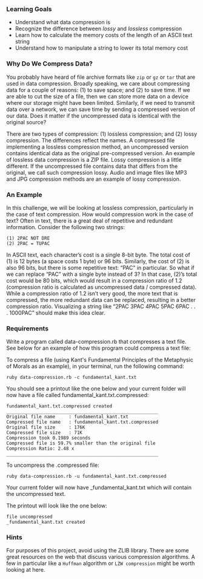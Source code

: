 ### Learning Goals

* Understand what data compression is
* Recognize the difference between *lossy* and *lossless* compression
* Learn how to calculate the memory costs of the length of an ASCII text string
* Understand how to manipulate a string to lower its total memory cost

### Why Do We Compress Data?

You probably have heard of file archive formats like `zip` or `gz` or `tar` that are used in data compression. Broadly speaking, we care about compressing data for a couple of reasons: (1) to save space; and (2) to save time. If we are able to cut the size of a file, then we can store more data on a device where our storage might have been limited. Similarly, if we need to transmit data over a network, we can save time by sending a compressed version of our data. Does it matter if the uncompressed data is identical with the original source?

There are two types of compression: (1) lossless compression; and (2) lossy compression. The differences reflect the names. A compressed file implementing a lossless compression method, an uncompressed version contains identical data as the original pre-compressed version. An example of lossless data compression is a ZIP file. Lossy compression is a little different. If the uncompressed file contains data that differs from the original, we call such compression lossy. Audio and image files like MP3 and JPG compression methods are an example of lossy compression.

### An Example

In this challenge, we will be looking at lossless compression, particularly in the case of text compression. How would compression work in the case of text? Often in text, there is a great deal of repetitive and redundant information. Consider the following two strings:

```
(1) 2PAC NOT DRE
(2) 2PAC = TUPAC
```

In ASCII text, each character’s cost is a single 8-bit byte. The total cost of (1) is 12 bytes (a space costs 1 byte) or 96 bits. Similarly, the cost of (2) is also 96 bits, but there is some repetitive text: “PAC" in particular. So what if we can replace “PAC” with a single byte instead of 3? In that case, (2)’s total cost would be 80 bits, which would result in a compression ratio of 1.2 (compression ratio is calculated as uncompressed data / compressed data). While a compression ratio of 1.2 isn’t very good, the more text that is compressed, the more redundant data can be replaced, resulting in a better compression ratio. Visualizing a string like “2PAC 3PAC 4PAC 5PAC 6PAC . . . 1000PAC” should make this idea clear.

### Requirements

Write a program called data-compression.rb that compresses a text file. See below for an example of how this program could compress a text file:

To compress a file (using Kant's Fundamental Principles of the Metaphysic of Morals as an example), in your terminal, run the following command:

```no-highlight
ruby data-compression.rb -c fundamental_kant.txt
```

You should see a printout like the one below and your current folder will now have a file called fundamental_kant.txt.compressed:

```no-highlight
fundamental_kant.txt.compressed created
________________________________________________________
Original file name     : fundamental_kant.txt
Compressed file name   : fundamental_kant.txt.compressed
Original file size     : 176K
Compressed file size   : 71K
Compression took 0.1989 seconds
Compressed file is 59.7% smaller than the original file
Compression Ratio: 2.48 x
________________________________________________________
```

To uncompress the .compressed file:

```no-highlight
ruby data-compression.rb -u fundamental_kant.txt.compressed
```

Your current folder will now have _fundamental_kant.txt which will contain the uncompressed text.

The printout will look like the one below:

```no-highlight
file uncompressed
_fundamental_kant.txt created
```

### Hints
For purposes of this project, avoid using the ZLIB library. There are some great resources on the web that discuss various compression algorithms. A few in particular like a `Huffman` algorithm or `LZW compression` might be worth looking at here.
